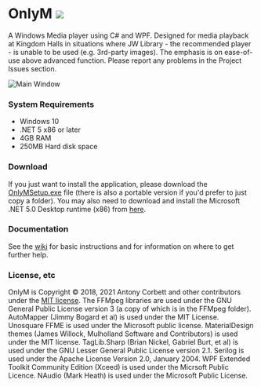 # OnlyM <img src="https://ci.appveyor.com/api/projects/status/0yvavr01rax9cus9?svg=true">

A Windows Media player using C# and WPF. Designed for media playback at Kingdom Halls in situations where JW Library - the recommended player - is unable to be used (e.g. 3rd-party images). The emphasis is on ease-of-use above advanced function. Please report any problems in the Project Issues section.

![Main Window](http://cv8.org.uk/soundbox/OnlyM/Images/MainWindow.png)

### System Requirements

* Windows 10
* .NET 5 x86 or later
* 4GB RAM
* 250MB Hard disk space

### Download

If you just want to install the application, please download the [OnlyMSetup.exe](https://github.com/AntonyCorbett/OnlyM/releases/latest) file (there is also a portable version if you'd prefer to just copy a folder). You may also need to download and install the Microsoft .NET 5.0 Desktop runtime (x86) from [here](https://dotnet.microsoft.com/download/dotnet/5.0/runtime).

### Documentation

See the [wiki](https://github.com/AntonyCorbett/OnlyM/wiki) for basic instructions and for information on where to get further help.

### License, etc

OnlyM is Copyright &copy; 2018, 2021 Antony Corbett and other contributors under the [MIT license](LICENSE). The FFMpeg libraries are used under the GNU General Public License version 3 (a copy of which is in the FFMpeg folder). AutoMapper (Jimmy Bogard et al) is used under the MIT License. Unosquare FFME is used under the Microsoft public license. MaterialDesign themes (James Willock, Mulholland Software and Contributors) is used under the MIT license. TagLib.Sharp (Brian Nickel, Gabriel Burt, et al) is used under the GNU Lesser General Public License version 2.1. Serilog is used under the Apache License Version 2.0, January 2004. WPF Extended Toolkit Community Edition (Xceed) is used under the Micrsoft Public Licence. NAudio (Mark Heath) is used under the Microsoft Public License.
